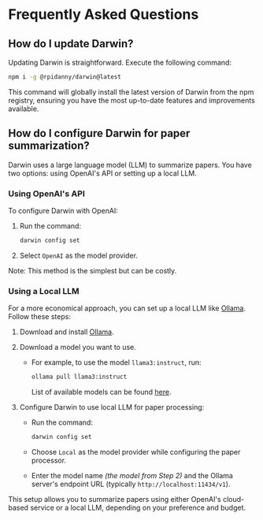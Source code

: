 # Frequently Asked Questions

<!-- START doctoc generated TOC please keep comment here to allow auto update -->
<!-- END doctoc generated TOC please keep comment here to allow auto update -->

## How do I update Darwin?

Updating Darwin is straightforward. Execute the following command:

```bash
npm i -g @rpidanny/darwin@latest
```

This command will globally install the latest version of Darwin from the npm registry, ensuring you have the most up-to-date features and improvements available.

## How do I configure Darwin for paper summarization?

Darwin uses a large language model (LLM) to summarize papers. You have two options: using OpenAI's API or setting up a local LLM.

### Using OpenAI's API

To configure Darwin with OpenAI:

1. Run the command:

   ```bash
   darwin config set
   ```

2. Select `OpenAI` as the model provider.

Note: This method is the simplest but can be costly.

### Using a Local LLM

For a more economical approach, you can set up a local LLM like [Ollama](https://ollama.com/). Follow these steps:

1. Download and install [Ollama](https://ollama.com/).
2. Download a model you want to use.

   - For example, to use the model `llama3:instruct`, run:

     ```sh
     ollama pull llama3:instruct
     ```

     List of available models can be found [here](https://ollama.com/library).

3. Configure Darwin to use local LLM for paper processing:

   - Run the command:

     ```bash
     darwin config set
     ```

   - Choose `Local` as the model provider while configuring the paper processor.
   - Enter the model name _(the model from Step 2)_ and the Ollama server's endpoint URL (typically `http://localhost:11434/v1`).

This setup allows you to summarize papers using either OpenAI's cloud-based service or a local LLM, depending on your preference and budget.
